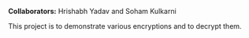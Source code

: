 **Collaborators:** Hrishabh Yadav and Soham Kulkarni

This project is to demonstrate various encryptions and to decrypt them.
